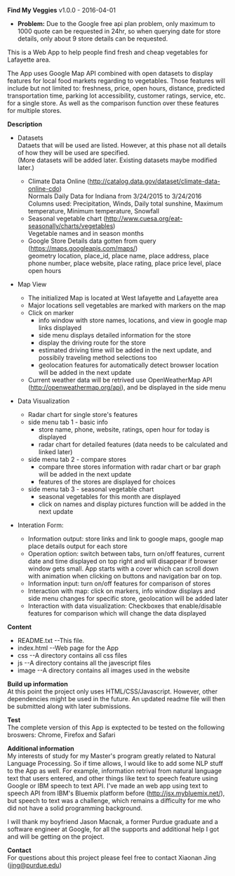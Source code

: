 **Find My Veggies** v1.0.0 - 2016-04-01  
* **Problem:** Due to the Google free api plan problem, only maximum to 1000 quote can be requested in 24hr, so when querying date for store details, only about 9 store details can be requested.

This is a Web App to help people find fresh and cheap vegetables for Lafayette area.  

The App uses Google Map API combined with open datasets to display features for local food markets regarding to vegetables.
Those features will include but not limited to: freshness, price, open hours, distance, predicted transportation time, parking lot accessibility, customer ratings, service, etc. for a single store. As well as the comparison function over these features for multiple stores.  

**Description**  
* Datasets  
Dataets that will be used are listed. However, at this phase not all details of how they will be used are specified.  
(More datasets will be added later. Existing datasets maybe modified later.)  
	* Climate Data Online (http://catalog.data.gov/dataset/climate-data-online-cdo)  
	  Normals Daily Data for Indiana from 3/24/2015 to 3/24/2016  
	  Columns used: Precipitation, Winds, Daily total sunshine, Maximum temperature, Minimum temperature, Snowfall  
	* Seasonal vegetable chart (http://www.cuesa.org/eat-seasonally/charts/vegetables)  
	  Vegetable names and in season months
	* Google Store Details data gotten from query (https://maps.googleapis.com/maps/)  
	  geometry location, place_id, place name, place address, place phone number, place website, place rating, place price level, place open hours
	
	
* Map View
	* The initialized Map is located at West lafayette and Lafayette area
	* Major locations sell vegetables are marked with markers on the map
	* Click on marker
		* info window with store names, locations, and view in google map links displayed
		* side menu displays detailed information for the store
		* display the driving route for the store
		* estimated driving time will be added in the next update, and possibily traveling method selections too
		* geolocation features for automatically detect browser location will be added in the next update
	* Current weather data will be retrived use OpenWeatherMap API (http://openweathermap.org/api), and be displayed in the side menu
	
* Data Visualization
	* Radar chart for single store's features
	* side menu tab 1 - basic info
		* store name, phone, website, ratings, open hour for today is displayed
		* radar chart for detailed features (data needs to be calculated and linked later)
	* side menu tab 2 - compare stores
		* compare three stores information with radar chart or bar graph will be added in the next update
		* features of the stores are displayed for choices
	* side menu tab 3 - seasonal vegetable chart
		* seasonal vegetables for this month are displayed
		* click on names and display pictures function will be added in the next update

* Interation Form:
	* Information output: store links and link to google maps, google map place details output for each store
	* Operation option: switch between tabs, turn on/off features, current date and time displayed on top right and will disappear if browser window gets small. App starts with a cover which can scroll down with animation when clicking on buttons and navigation bar on top.
	* Information input: turn on/off features for comparison of stores
	* Interaction with map: click on markers, info window displays and side menu changes for specific store, geolocation will be added later 
	* Interaction with data visualization: Checkboxes that enable/disable features for comparison which will change the data displayed

**Content**  
* README.txt  --This file.  
* index.html  --Web page for the App  
* css  --A directory contains all css files
* js  --A directory contains all the javescript files  
* image  --A directory contains all images used in the website  
  
**Build up information**  
At this point the project only uses HTML/CSS/Javascript. However, other dependencies might be used in the future. An updated readme file will then be submitted along with later submissions.

**Test**  
The complete version of this App is exptected to be tested on the following broswers: Chrome, Firefox and Safari

**Additional information**  
My interests of study for my Master's program greatly related to Natural Language Processing. So if time allows, I would like to add some NLP stuff to the App as well. For example, information retrival from natural language text that users entered, and other things like text to speech feature using Google or IBM speech to text API. I've made an web app using text to speech API from IBM's Bluemix platform before (http://jsx.mybluemix.net/), but speech to text was a challenge, which remains a difficulty for me who did not have a solid programming background.  

I will thank my boyfriend Jason Macnak, a former Purdue graduate and a software engineer at Google, for all the supports and additional help I got and will be getting on the project.  

**Contact**  
For questions about this project please feel free to contact Xiaonan Jing (jing@purdue.edu)
